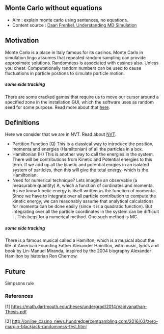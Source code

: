 ## Monte Carlo without equations
* Aim : explain monte carlo using sentences, no equations.
* Content source : [Daan Frenkel, Understanding MD Simulation](https://books.google.fr/books?id=5qTzldS9ROIC&lpg=PP1&pg=PP1#v=onepage&q&f=false)

## Motivation
Monte Carlo is a place in Italy famous for its casinos.
Monte Carlo in simulation lingo assumes that repeated random sampling can provide approximate solutions. Randomness is associated with casinos also. Unless you cheat. Computationally random numbers can be used to cause fluctuations in particle postions to simulate particle motion.

##### some side tracking
There are some cracked games that require us to move our cursor around a specified zone in the installation GUI, which the software uses
as random seed for some purpose. Read more about that [here](https://security.stackexchange.com/a/10443).

## Definitions
Here we consider that we are in NVT. Read about [NVT](http://webcache.googleusercontent.com/search?q=cache:http://www.quimica.urv.es/~bo/MOLMOD/General/Dynamics/Ensembles.html&num=1&strip=1&vwsrc=0).
* Partition Function (Q)
This is a classical way to introduce the position, momenta and energies (Hamiltonian) of all the particles in a box.
* Hamiltonian (H)
This is another way to call the energies in the system. There will be contributions from Kinetic and Potential energies to this term. If we add up all the kinetic and potential enrgies in an isolated system of particles, then this will give the total energy, which is the Hamiltonian. 
* Need for numerical technique?
Lets imagine an observable (a measurable quantity) A, which a function of cordinates and momenta. As we know kinetic energy is itself written as the function of momenta. Since we have to integrate over all particle contribution to compute the kinetic energy, we can reasonably assume that analytical calculations for momenta can be done easily (since it is a quadratic function). But integrating over all the particle coordinates in the system can be difficult -- This begs for a numerical method. One such method is MC.

##### some side tracking
There is a famous musical called a Hamilton, which is a musical about the life of American Founding Father Alexander Hamilton, with music, lyrics and book by Lin-Manuel Miranda, inspired by the 2004 biography Alexander Hamilton by historian Ron Chernow.


## Future
Simpsons rule

### References
[1] https://math.dartmouth.edu/theses/undergrad/2014/Vaidyanathan-Thesis.pdf

[2] http://online_casino_news.hundredpercentgambling.com/2016/03/zero-margin-blackjack-randomness-test.html
